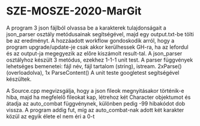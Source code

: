 # SZE-MOSZE-2020-MarGit

A program 3 json fájlból olvassa be a karakterek tulajdonságait a json_parser osztály metódusainak segítségével, majd egy output.txt-be tölti be az eredményt.
A hozzáadott workflow gondoskodik arról, hogy a program upgrade/update-je csak akkor kerülhessek GH-ra, ha az lefordul és az output-ja megegyezik az előre kiszámolt result-tal.
A json_parser osztályhoz készült 3 metódus, ezekhez 1-1-1 unit test. A parser függvények lehetséges bemenetei: fájl név, fájl tartalom (string), istream. 2xParse() (overloadolva), 1x ParseContent()
A unit teste googletest segítségével készültek.

A Source.cpp megvizsgálja, hogy a json fileok megnyitásakor történik-e hiba, majd ha megfelelő fileokat kap, létrehoz két Character objektumot és átadja az auto_combat függvénynek, különben pedig -99 hibakódot dob vissza.
A program addig fut, míg az auto_combat-nak adott két karakter közül az egyik élete el nem éri a 0-t
